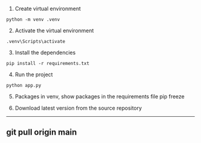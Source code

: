 1.  Create virtual environment
```
python -m venv .venv
```

2.  Activate the virtual environment
```
.venv\Scripts\activate
```
3.  Install the dependencies
```
pip install -r requirements.txt
```
4.  Run the project
```
python app.py
```
5. Packages in venv, show packages in the requirements file
pip freeze

6. Download latest version from the source repository
---
git pull origin main 
---
